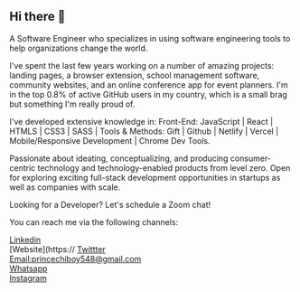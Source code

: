 ## Hi there 👋

A Software Engineer who specializes in using software engineering tools to help organizations change the world.

I've spent the last few years working on a number of amazing projects: landing pages, a browser extension, school management software, community websites, and an online conference app for event planners. I'm in the top 0.8% of active GitHub users in my country, which is a small brag but something I'm really proud of.

I've developed extensive knowledge in: Front-End: JavaScript | React | HTMLS | CSS3 | SASS | Tools & Methods: Gift | Github | Netlify | Vercel | Mobile/Responsive Development | Chrome Dev Tools. 

Passionate about ideating, conceptualizing, and producing consumer-centric technology and technology-enabled products from level zero. Open for exploring exciting full-stack development opportunities in startups as well as companies with scale.

Looking for a Developer? Let's schedule a Zoom chat!

You can reach me via the following channels:

[Linkedin](https://www.linkedin.com/in/princechiboy77/)<br/>
[Website](https://
[Twittter](https://x.com/chiboy7562)<br/>
[Email:princechiboy548@gmail.com](https://mail.google.com/mail/u/0/#inbox?compose=new)<br/>
[Whatsapp](https://api.whatsapp.com/send?phone=2349069090201&text&ap-p_absent=0)<br/>
[Instagram](https:instagram.com/princeken309?igsh=ZXRhNHZiOGQ1MTJ4utm_source=qr)<br/>




